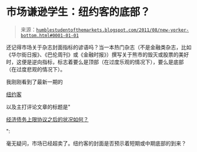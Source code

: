 <!--yml

分类：未分类

日期：2024-05-18 04:17:37

-->

# 市场谦逊学生：纽约客的底部？

> 来源：[`humblestudentofthemarkets.blogspot.com/2011/08/new-yorker-bottom.html#0001-01-01`](https://humblestudentofthemarkets.blogspot.com/2011/08/new-yorker-bottom.html#0001-01-01)

还记得市场关于杂志封面指标的谚语吗？当一本热门杂志（不是金融类杂志，比如《华尔街日报》、《巴伦周刊》或《金融时报》）撰写关于熊市的毁灭或股票的美好时，这便是逆向指标，标志着要么是顶部（在过度乐观的情况下），要么是底部（在过度悲观的情况下）。

我刚刚看到了最新一期的

[纽约客](http://www.newyorker.com/magazine/toc/2011/08/15/toc_20110808)

以及主打评论文章的标题是"

[经济债务上限协议之后的状况如何？](http://www.newyorker.com/talk/comment/2011/08/15/110815taco_talk_cassidy)

":

毫无疑问，市场已经超卖了。纽约客的封面是否预示着短期或中期底部的到来？

